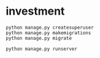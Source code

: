 # investment


```
python manage.py createsuperuser
python manage.py makemigrations
python manage.py migrate

python manage.py runserver

```
